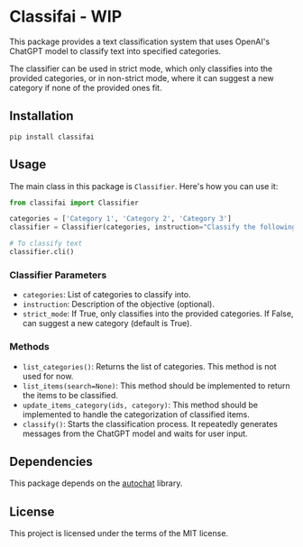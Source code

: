 # Classifai - WIP

This package provides a text classification system that uses OpenAI's ChatGPT model to classify text into specified categories.

The classifier can be used in strict mode, which only classifies into the provided categories, or in non-strict mode, where it can suggest a new category if none of the provided ones fit.

## Installation

```
pip install classifai
```

## Usage

The main class in this package is `Classifier`. Here's how you can use it:

```python
from classifai import Classifier

categories = ['Category 1', 'Category 2', 'Category 3']
classifier = Classifier(categories, instruction="Classify the following items", strict_mode=True)

# To classify text
classifier.cli()
```

### Classifier Parameters

- `categories`: List of categories to classify into.
- `instruction`: Description of the objective (optional).
- `strict_mode`: If True, only classifies into the provided categories. If False, can suggest a new category (default is True).

### Methods

- `list_categories()`: Returns the list of categories. This method is not used for now.
- `list_items(search=None)`: This method should be implemented to return the items to be classified.
- `update_items_category(ids, category)`: This method should be implemented to handle the categorization of classified items.
- `classify()`: Starts the classification process. It repeatedly generates messages from the ChatGPT model and waits for user input.

## Dependencies

This package depends on the [autochat](https://github.com/BenderV/autochat) library.

## License

This project is licensed under the terms of the MIT license.
